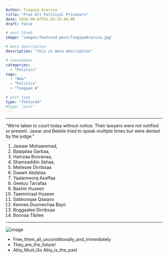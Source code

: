```yaml
---
Author: Tsegaye Ararssa
title: "Free All Political Prisoners"
date: 2020-08-07T01:54:35-04:00
draft: false

# post thumb
image: "images/featured-post/TsegayeArarssa.jpg"

# meta description
description: "this is meta description"

# taxonomies
categories: 
  - "Politics"
tags:
  - "New"
  - "Politics"
  - "Tsegaye A"

# post type
type: "featured"
#type: "post"
---
```



<hr>


“We’re taken to court today without notice. Their lawyers were not notified or present. Jawar and Bekele tried to speak multiple times but were denied by the judge.”

1. Jawaar  Mohaammad,
2. Baqqalaa Garbaa,
3. Hamzaa Booranaa,
4. Shamsaddiin Xahaa, 
5. Mellesee Dirribsaa 
6. Daawit Abdataa
7. Yaalamworq Asaffaa
8. Geetuu Tarrafaa
9. Bashiir Huseen
10. Taammiraat Huseen
11. Sabbooqaa Qaaqoo
12. Kennee Duumechaa Bayii
13. Boggaalee Dirribsaa
14. Boonaa Tibilee

<hr>

![image](../../images/FreePrisoners.png)


* Free_them_all_unconditionally_and_immediately
* They_are_the_future!
* Abiy_Must_Go Abiy_is_the_past
